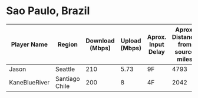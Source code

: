 # Sao Paulo, Brazil

| Player Name | Region | Download (Mbps) | Upload (Mbps) | Aprox. Input Delay | Aprox. Distance from source miles |
|-|-|-|-|-|-|
| Jason | Seattle | 210 | 5.73 | 9F | 4793 |  
| KaneBlueRiver | Santiago Chile | 200 | 8 | 4F | 2042 |
